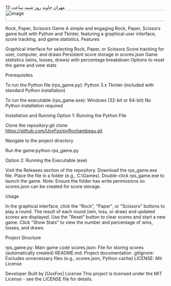 مهران جاوید روز شنبه ساعت 13 
<img width="713" height="35" alt="image" src="https://github.com/user-attachments/assets/bf7f06ef-8a72-4c80-92cd-08a308abd9f4" />


Rock, Paper, Scissors Game
A simple and engaging Rock, Paper, Scissors game built with Python and Tkinter, featuring a graphical user interface, score tracking, and game statistics.
Features

Graphical interface for selecting Rock, Paper, or Scissors
Score tracking for user, computer, and draws
Persistent score storage in scores.json
Game statistics (wins, losses, draws) with percentage breakdown
Options to reset the game and view stats

Prerequisites

To run the Python file (rps_game.py):
Python 3.x
Tkinter (included with standard Python installation)


To run the executable (rps_game.exe):
Windows (32-bit or 64-bit)
No Python installation required



Installation and Running
Option 1: Running the Python File

Clone the repository:git clone https://github.com/UoxFox/pyRochambeau.git


Navigate to the project directory


Run the game:python rps_game.py



Option 2: Running the Executable (exe)

Visit the Releases section of the repository.
Download the rps_game.exe file.
Place the file in a folder (e.g., C:\Games).
Double-click rps_game.exe to launch the game.
Note: Ensure the folder has write permissions so scores.json can be created for score storage.

Usage

In the graphical interface, click the "Rock", "Paper", or "Scissors" buttons to play a round.
The result of each round (win, loss, or draw) and updated scores are displayed.
Use the "Reset" button to clear scores and start a new game.
Click "Show Stats" to view the number and percentage of wins, losses, and draws.

Project Structure

rps_game.py: Main game code
scores.json: File for storing scores (automatically created)
README.md: Project documentation
.gitignore: Excludes unnecessary files (e.g., scores.json, Python cache)
LICENSE: Mit License


Developer
Built by [UoxFox]
License
This project is licensed under the MIT License - see the LICENSE file for details.
